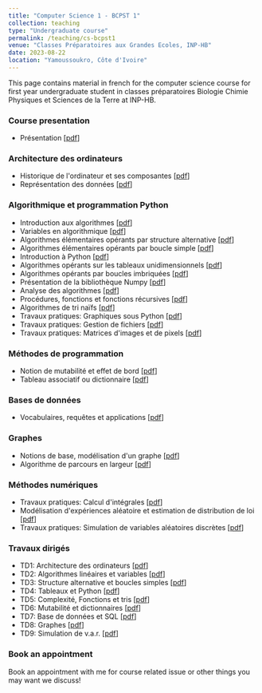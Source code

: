```yaml
---
title: "Computer Science 1 - BCPST 1"
collection: teaching
type: "Undergraduate course"
permalink: /teaching/cs-bcpst1
venue: "Classes Préparatoires aux Grandes Ecoles, INP-HB"
date: 2023-08-22
location: "Yamoussoukro, Côte d'Ivoire"
---
```


This page contains material in french for the computer science course for first year undergraduate student in classes préparatoires Biologie Chimie Physiques et Sciences de la Terre at INP-HB.

### Course presentation

- Présentation [[pdf](/files/00_presentation_S1_v2.2.pdf)]

### Architecture des ordinateurs

- Historique de l'ordinateur et ses composantes [[pdf](/files/01_architecture_des_ordinateurs_S1_v2.pdf)]
- Représentation des données [[pdf](/files/02_architecture_des_ordinateurs_S1_v2.pdf)]

### Algorithmique et programmation Python

- Introduction aux algorithmes [[pdf](/files/03_algorithmique_S1_v2.pdf)]
- Variables en algorithmique [[pdf](/files/04_algorithmique_S1_v2.pdf)]
- Algorithmes élémentaires opérants par structure alternative [[pdf](/files/05_algorithmique_S1_v2.pdf)]
- Algorithmes élémentaires opérants par boucle simple [[pdf](/files/06_algorithmique_S1_v2.pdf)]
- Introduction à Python [[pdf](/files/07_algorithmique_S1_v2.pdf)]
- Algorithmes opérants sur les tableaux unidimensionnels [[pdf](/files/08_algorithmique_S1_v2.pdf)]
- Algorithmes opérants par boucles imbriquées [[pdf](/files/09_algorithmique_S1_v2.pdf)]
- Présentation de la bibliothèque Numpy [[pdf](/files/10_algorithmique_S1_v2.pdf)]
- Analyse des algorithmes [[pdf](/files/11_algorithmique_S1_v2.pdf)]
- Procédures, fonctions et fonctions récursives [[pdf](/files/12_algorithmique_S1_v2.pdf)]
- Algorithmes de tri naïfs [[pdf](/files/13_algorithmique_S1_v2.pdf)]
- Travaux pratiques: Graphiques sous Python [[pdf](/files/14_TP1_graphiques_python_S1_v2.pdf)]
- Travaux pratiques: Gestion de fichiers [[pdf](/files/15_TP2_gestion_fichiers_S2_v2.pdf)]
- Travaux pratiques: Matrices d'images et de pixels [[pdf](/files/16_TP3_matrices_images_S2_v2.pdf)]

### Méthodes de programmation

- Notion de mutabilité et effet de bord [[pdf](/files/17_methodes_de_programmation_S2_v2.pdf)]
- Tableau associatif ou dictionnaire [[pdf](/files/18_methodes_de_programmation_S2_v2.pdf)]

### Bases de données

- Vocabulaires, requêtes et applications [[pdf](/files/19_base_de_donnees_S2_v2.pdf)]

### Graphes

- Notions de base, modélisation d'un graphe [[pdf](/files/20_graphes_S2_v2.pdf)]
- Algorithme de parcours en largeur [[pdf](/files/21_graphes_S2_v2.pdf)]

### Méthodes numériques

- Travaux pratiques: Calcul d'intégrales [[pdf](/files/22_TP4_calcul_integral_S2_v2.pdf)]
- Modélisation d'expériences aléatoire et estimation de distribution de loi [[pdf](/files/23_methodes_numeriques_S2_v2.pdf)]
- Travaux pratiques: Simulation de variables aléatoires discrètes [[pdf](/files/24_TP5_simulation_var_S2_v2.pdf)]


### Travaux dirigés

- TD1: Architecture des ordinateurs [[pdf](/files/TD1_architecture.pdf)]
- TD2: Algorithmes linéaires et variables [[pdf](/files_TD2_algo.pdf)]
- TD3: Structure alternative et boucles simples [[pdf](/files/TD3_algo.pdf)]
- TD4: Tableaux et Python [[pdf](/files/TD4_algo.pdf)]
- TD5: Complexité, Fonctions et tris [[pdf](/files/TD5_algo.pdf)]
- TD6: Mutabilité et dictionnaires [[pdf](/files/TD6_algo.pdf)]
- TD7: Base de données et SQL [[pdf](/files/TD7_bd_pdf)]
- TD8: Graphes [[pdf](/files/TD8_graphes.pdf)]
- TD9: Simulation de v.a.r. [[pdf](/files/TD9_sim.pdf)]


### Book an appointment

Book an appointment with me for course related issue or other things you may want we discuss!

<!-- Google Calendar Appointment Scheduling begin -->
<link href="https://calendar.google.com/calendar/scheduling-button-script.css" rel="stylesheet">
<script src="https://calendar.google.com/calendar/scheduling-button-script.js" async></script>
<script>
(function() {
  var target = document.currentScript;
  window.addEventListener('load', function() {
    calendar.schedulingButton.load({
      url: 'https://calendar.google.com/calendar/appointments/schedules/AcZssZ3u9xr-0rjkIyQQJYqLa3eEVZAkIIsxDXoup8ZK_pzxp_1Wiiv9E75gx_39C26BCtguIRtiO5x1?gv=true',
      color: '#039BE5',
      label: 'Book an appointment',
      target,
    });
  });
})();
</script>
<!-- end Google Calendar Appointment Scheduling -->

